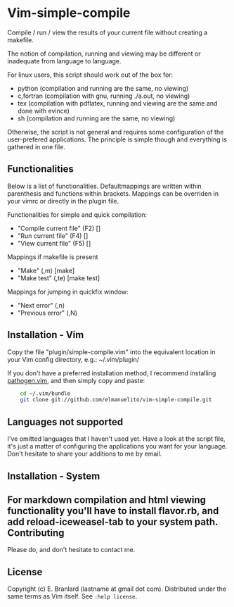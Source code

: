 Vim-simple-compile
==============

Compile / run / view the results of your current file without creating a makefile.

The notion of compilation, running and viewing may be different or inadequate from language to language.

For linux users, this script should work out of the box for:
- python    (compilation and running are the same, no viewing)
- c,fortran (compilation with gnu, running ./a.out, no viewing)
- tex       (compilation with pdflatex, running and viewing are the same and done with evince)
- sh        (compilation and running are the same, no viewing)

Otherwise, the script is not general and requires some configuration of the user-prefered applications.
The principle is simple though and everything is gathered in one file.



Functionalities
----------------

Below is a list of functionalities. Defaultmappings are written within parenthesis and functions within brackets. 
Mappings can be overriden in your vimrc or directly in the plugin file.

Functionalities for simple and quick compilation:
- "Compile current file" (F2) []
- "Run current file"     (F4) []
- "View current file"    (F5) []

Mappings if makefile is present
- "Make"      (,m)  [make]
- "Make test" (,te) [make test]

Mappings for jumping in quickfix window:
- "Next error" (,n)
- "Previous error" (,N)

Installation - Vim
------------------

Copy the file "plugin/simple-compile.vim" into the equivalent location in your Vim config directory, e.g.: ~/.vim/plugin/ 


If you don't have a preferred installation method, I recommend installing [pathogen.vim](https://github.com/tpope/vim-pathogen), and then simply copy and paste:
```bash
    cd ~/.vim/bundle
    git clone git://github.com/elmanuelito/vim-simple-compile.git
```

Languages not supported
-----------------------

I've omitted languages that I haven't used yet. Have a look at the script file, it's just a matter of configuring the applications you want for your language. Don't hesitate to share your additions to me by email.

Installation - System
------------------

For markdown compilation and html viewing functionality you'll have to install flavor.rb, and add reload-iceweasel-tab to your system path. 
Contributing
------------

Please do, and don't hesitate to contact me.

License
-------

Copyright (c) E. Branlard (lastname at gmail dot com).  Distributed under the same terms as Vim itself.
See `:help license`.
